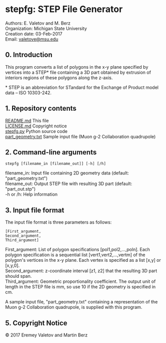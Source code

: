 
# stepfg: STEP File Generator                
Authors: E. Valetov and M. Berz  
Organization: Michigan State University  
Creation date: 03-Feb-2017  
Email: valetove@msu.edu

## 0. Introduction

This program converts a list of polygons in the x-y plane specified by
vertices into a STEP\* file containing a 3D part obtained by extrusion of
interiors regions of these polygons along the z-axis.

\* STEP is an abbreviation for STandard for the Exchange of Product model data – ISO 10303-242.

## 1. Repository contents

[README.md](README.md) This file  
[LICENSE.md](LICENSE.md) Copyright notice  
[stepfg.py](stepfg.py) Python source code  
[part_geometry.txt](part_geometry.txt) Sample input file (Muon g-2 Collaboration quadrupole)

## 2. Command-line arguments

    stepfg [filename_in [filename_out]] [-h] [/h]  
filename_in:    Input file containing 2D geometry data (default: "part_geometry.txt")  
filename_out:   Output STEP file with resulting 3D part (default: "part_out.stp")  
-h or /h:       Help information  

## 3. Input file format

The input file format is three parameters as follows:

    [First_argument,
    Second_argument,
    Third_argument]

First_argument: List of polygon specifications [pol1,pol2,...,poln]. Each
    polygon specification is a sequential list [vert1,vert2,...,vertm] of the
    polygon's vertices in the x-y plane. Each vertex is specified as a list
    [x,y] or [x,y,0].  
Second_argument: z-coordinate interval [z1, z2] that the resulting 3D part
    should span.  
Third_argument: Geometric proportionality coefficient. The output unit of
    length in the STEP file is mm, so use 10 if the 2D geometry is specified
    in cm.

A sample input file, "part_geometry.txt" containing a representation of the
Muon g-2 Collaboration quadrupole, is supplied with this program.

## 5. Copyright Notice
© 2017 Eremey Valetov and Martin Berz
